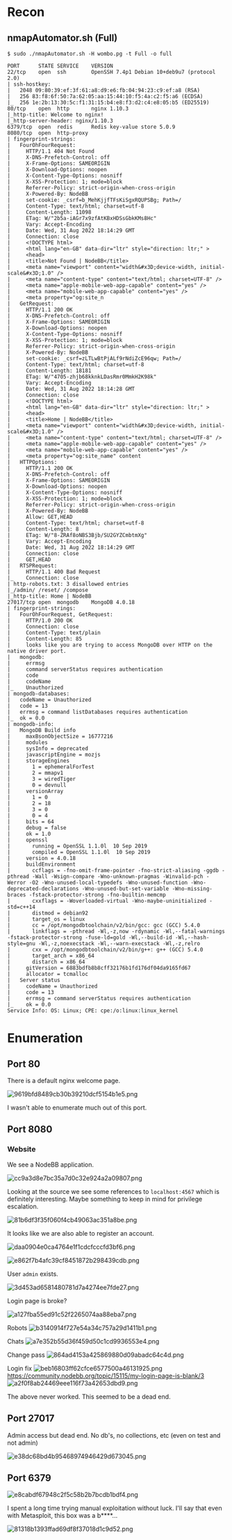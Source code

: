 # Recon

## nmapAutomator.sh (Full)
```
$ sudo ./nmapAutomator.sh -H wombo.pg -t Full -o full

PORT      STATE SERVICE    VERSION
22/tcp    open  ssh        OpenSSH 7.4p1 Debian 10+deb9u7 (protocol 2.0)
| ssh-hostkey: 
|   2048 09:80:39:ef:3f:61:a8:d9:e6:fb:04:94:23:c9:ef:a8 (RSA)
|   256 83:f8:6f:50:7a:62:05:aa:15:44:10:f5:4a:c2:f5:a6 (ECDSA)
|_  256 1e:2b:13:30:5c:f1:31:15:b4:e8:f3:d2:c4:e8:05:b5 (ED25519)
80/tcp    open  http       nginx 1.10.3
|_http-title: Welcome to nginx!
|_http-server-header: nginx/1.10.3
6379/tcp  open  redis      Redis key-value store 5.0.9
8080/tcp  open  http-proxy
| fingerprint-strings: 
|   FourOhFourRequest: 
|     HTTP/1.1 404 Not Found
|     X-DNS-Prefetch-Control: off
|     X-Frame-Options: SAMEORIGIN
|     X-Download-Options: noopen
|     X-Content-Type-Options: nosniff
|     X-XSS-Protection: 1; mode=block
|     Referrer-Policy: strict-origin-when-cross-origin
|     X-Powered-By: NodeBB
|     set-cookie: _csrf=b_MehKjjfTFsKiSgxRQUPSBg; Path=/
|     Content-Type: text/html; charset=utf-8
|     Content-Length: 11098
|     ETag: W/"2b5a-iAGr7x9zfAtKBxHDSsGbkKMs8Hc"
|     Vary: Accept-Encoding
|     Date: Wed, 31 Aug 2022 18:14:29 GMT
|     Connection: close
|     <!DOCTYPE html>
|     <html lang="en-GB" data-dir="ltr" style="direction: ltr;" >
|     <head>
|     <title>Not Found | NodeBB</title>
|     <meta name="viewport" content="width&#x3D;device-width, initial-scale&#x3D;1.0" />
|     <meta name="content-type" content="text/html; charset=UTF-8" />
|     <meta name="apple-mobile-web-app-capable" content="yes" />
|     <meta name="mobile-web-app-capable" content="yes" />
|     <meta property="og:site_n
|   GetRequest: 
|     HTTP/1.1 200 OK
|     X-DNS-Prefetch-Control: off
|     X-Frame-Options: SAMEORIGIN
|     X-Download-Options: noopen
|     X-Content-Type-Options: nosniff
|     X-XSS-Protection: 1; mode=block
|     Referrer-Policy: strict-origin-when-cross-origin
|     X-Powered-By: NodeBB
|     set-cookie: _csrf=zLTLwBtPjALf9rNdiZcE96qw; Path=/
|     Content-Type: text/html; charset=utf-8
|     Content-Length: 18181
|     ETag: W/"4705-zhjb68kknkLDasRmr0MmkH2K98k"
|     Vary: Accept-Encoding
|     Date: Wed, 31 Aug 2022 18:14:28 GMT
|     Connection: close
|     <!DOCTYPE html>
|     <html lang="en-GB" data-dir="ltr" style="direction: ltr;" >
|     <head>
|     <title>Home | NodeBB</title>
|     <meta name="viewport" content="width&#x3D;device-width, initial-scale&#x3D;1.0" />
|     <meta name="content-type" content="text/html; charset=UTF-8" />
|     <meta name="apple-mobile-web-app-capable" content="yes" />
|     <meta name="mobile-web-app-capable" content="yes" />
|     <meta property="og:site_name" content
|   HTTPOptions: 
|     HTTP/1.1 200 OK
|     X-DNS-Prefetch-Control: off
|     X-Frame-Options: SAMEORIGIN
|     X-Download-Options: noopen
|     X-Content-Type-Options: nosniff
|     X-XSS-Protection: 1; mode=block
|     Referrer-Policy: strict-origin-when-cross-origin
|     X-Powered-By: NodeBB
|     Allow: GET,HEAD
|     Content-Type: text/html; charset=utf-8
|     Content-Length: 8
|     ETag: W/"8-ZRAf8oNBS3Bjb/SU2GYZCmbtmXg"
|     Vary: Accept-Encoding
|     Date: Wed, 31 Aug 2022 18:14:29 GMT
|     Connection: close
|     GET,HEAD
|   RTSPRequest: 
|     HTTP/1.1 400 Bad Request
|_    Connection: close
| http-robots.txt: 3 disallowed entries 
|_/admin/ /reset/ /compose
|_http-title: Home | NodeBB
27017/tcp open  mongodb    MongoDB 4.0.18
| fingerprint-strings: 
|   FourOhFourRequest, GetRequest: 
|     HTTP/1.0 200 OK
|     Connection: close
|     Content-Type: text/plain
|     Content-Length: 85
|     looks like you are trying to access MongoDB over HTTP on the native driver port.
|   mongodb: 
|     errmsg
|     command serverStatus requires authentication
|     code
|     codeName
|_    Unauthorized
| mongodb-databases: 
|   codeName = Unauthorized
|   code = 13
|   errmsg = command listDatabases requires authentication
|_  ok = 0.0
| mongodb-info: 
|   MongoDB Build info
|     maxBsonObjectSize = 16777216
|     modules
|     sysInfo = deprecated
|     javascriptEngine = mozjs
|     storageEngines
|       1 = ephemeralForTest
|       2 = mmapv1
|       3 = wiredTiger
|       0 = devnull
|     versionArray
|       1 = 0
|       2 = 18
|       3 = 0
|       0 = 4
|     bits = 64
|     debug = false
|     ok = 1.0
|     openssl
|       running = OpenSSL 1.1.0l  10 Sep 2019
|       compiled = OpenSSL 1.1.0l  10 Sep 2019
|     version = 4.0.18
|     buildEnvironment
|       ccflags = -fno-omit-frame-pointer -fno-strict-aliasing -ggdb -pthread -Wall -Wsign-compare -Wno-unknown-pragmas -Winvalid-pch -Werror -O2 -Wno-unused-local-typedefs -Wno-unused-function -Wno-deprecated-declarations -Wno-unused-but-set-variable -Wno-missing-braces -fstack-protector-strong -fno-builtin-memcmp
|       cxxflags = -Woverloaded-virtual -Wno-maybe-uninitialized -std=c++14
|       distmod = debian92
|       target_os = linux
|       cc = /opt/mongodbtoolchain/v2/bin/gcc: gcc (GCC) 5.4.0
|       linkflags = -pthread -Wl,-z,now -rdynamic -Wl,--fatal-warnings -fstack-protector-strong -fuse-ld=gold -Wl,--build-id -Wl,--hash-style=gnu -Wl,-z,noexecstack -Wl,--warn-execstack -Wl,-z,relro
|       cxx = /opt/mongodbtoolchain/v2/bin/g++: g++ (GCC) 5.4.0
|       target_arch = x86_64
|       distarch = x86_64
|     gitVersion = 6883bdfb8b8cff32176b1fd176df04da9165fd67
|     allocator = tcmalloc
|   Server status
|     codeName = Unauthorized
|     code = 13
|     errmsg = command serverStatus requires authentication
|_    ok = 0.0
Service Info: OS: Linux; CPE: cpe:/o:linux:linux_kernel
```


# Enumeration

## Port 80

There is a default nginx welcome page.

![9619bfd8489cb30b39210dcf5154b1e5.png](../_resources/9619bfd8489cb30b39210dcf5154b1e5.png)

I wasn't able to enumerate much out of this port.

## Port 8080

### Website

We see a NodeBB application.

![cc9a3d8e7bc35a7d0c32e924a2a09807.png](../_resources/cc9a3d8e7bc35a7d0c32e924a2a09807.png)

Looking at the source we see some references to `localhost:4567` which is definitely interesting. Maybe something to keep in mind for privilege escalation.

![81b6df3f35f060f4cb49063ac351a8be.png](../_resources/81b6df3f35f060f4cb49063ac351a8be.png)

It looks like we are also able to register an account.

![daa0904e0ca4764e1f1cdcfcccfd3bf6.png](../_resources/daa0904e0ca4764e1f1cdcfcccfd3bf6.png)

![e862f7b4afc39cf8451872b298439cdb.png](../_resources/e862f7b4afc39cf8451872b298439cdb.png)

User `admin` exists.

![3d453ad6581480781d7a4274ee7fde27.png](../_resources/3d453ad6581480781d7a4274ee7fde27.png)

Login page is broke?

![a127fba55ed91c52f2265074aa88eba7.png](../_resources/a127fba55ed91c52f2265074aa88eba7.png)

Robots
![b3140914f727e54a34c757a29d1411b1.png](../_resources/b3140914f727e54a34c757a29d1411b1.png)

Chats
![a7e352b55d36f459d50c1cd9936553e4.png](../_resources/a7e352b55d36f459d50c1cd9936553e4.png)

Change pass
![864ad4153a425869880d09abadc64c4d.png](../_resources/864ad4153a425869880d09abadc64c4d.png)

Login fix
![beb16803ff62cfce6577500a46131925.png](../_resources/beb16803ff62cfce6577500a46131925.png)
https://community.nodebb.org/topic/15115/my-login-page-is-blank/3
![a2f0f8ab24469eee116f73a42653dbd9.png](../_resources/a2f0f8ab24469eee116f73a42653dbd9.png)

The above never worked. This seemed to be a dead end.

## Port 27017

Admin access but dead end. No db's, no collections, etc (even on test and not admin)

![e38dc68bd4b95468974946429d673045.png](../_resources/e38dc68bd4b95468974946429d673045.png)

## Port 6379

![e8cabdf67948c2f5c58b2b7bcdb1bdf4.png](../_resources/e8cabdf67948c2f5c58b2b7bcdb1bdf4.png)

I spent a long time trying manual exploitation without luck. I'll say that even with Metasploit, this box was a b****...

![81318b1393ffad69df8f37018d1c9d52.png](../_resources/81318b1393ffad69df8f37018d1c9d52.png)